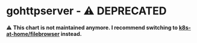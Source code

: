 # gohttpserver - ⚠️ DEPRECATED

⚠️ **This chart is not maintained anymore. I recommend switching to [k8s-at-home/filebrowser](https://github.com/k8s-at-home/charts/tree/master/charts/stable/filebrowser) instead.**
